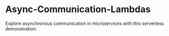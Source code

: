# Async-Communication-Lambdas
Explore asynchronous communication in microservices with this serverless demonstration.
